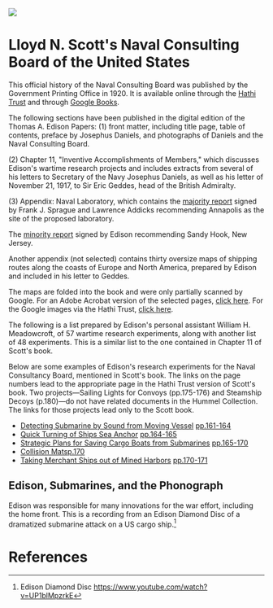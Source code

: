 <a href="https://juncture-digital.org"><img src="https://juncture-digital.org/images/ve-button.png"></a>

<param ve-config 
       title="Edison and the Naval Consulting Board"
       author="Erin Mustard"
       banner="https://iiif.juncture-digital.org/banner/?url=https://edison.rutgers.edu/templates/sas-red/images/rutgers/red_banner.png&region=pct:20,20,80,20" 
       layout="vertical"
       size=",100">

<!-- Entities discussed throughout the essay are typically defined before the essay text and
     are thus available in all text.  Entity identifiers (QIDs) can be found in either
     Wikipedia or Wikidata (https://www.wikidata.org)> -->
 <param title="Lloyd N. Scott">
 <param title="Thomas A. Edison" eid="Q8743" aliases="Edison's">
 <param title="Josephus Daniels" eid="Q103853330" aliases="Daniels">
 <param title="Frank J. Sprague" eid="Q1343169">
 <param title="Lawrence Addicks" eid="Q23198594">
 <param title="Naval Consulting Board" eid="Q17012131">
 <param title="Sir Eric Geddes" eid="Q959198" aliases="Geddes">
 <param title="Annapolis,  Maryland" eid="Q28271" aliases="Annapolis">
 <param title="Sandy Hook, New Jersey" eid="Q1028611">

# Lloyd N. Scott's Naval Consulting Board of the United States

This official history of the Naval Consulting Board was published by the Government Printing Office in 1920. It is available online through the [Hathi Trust](http://catalog.hathitrust.org/Record/001622838_) and through [Google Books](http://books.google.com/books?id=ZMdBAAAAIAAJ&source=gbs_ViewAPI). 

<param ve-image
       manifest="https://edisondigital.rutgers.edu/iiif/X128D"
       size="pct:100">

The following sections have been published in the digital edition of the Thomas A. Edison Papers: 
(1) front matter, including title page, table of contents, preface by Josephus Daniels, and photographs of Daniels and the Naval Consulting Board. 

<param ve-graphic url="https://edison.rutgers.edu/images/edison-life/25.300.13.jpg">

(2) Chapter 11, "Inventive Accomplishments of Members," which discusses Edison's wartime research projects and includes extracts from several of his letters to Secretary of the Navy Josephus Daniels, as well as his letter of November 21, 1917, to Sir Eric Geddes, head of the British Admiralty. 

<param ve-image 
       manifest="https://edisondigital.rutgers.edu/iiif/X128D171">

(3) Appendix: Naval Laboratory, which contains the [majority report](https://edisondigital.rutgers.edu/document/X128D225) signed by Frank J. Sprague and Lawrence Addicks recommending Annapolis as the site of the proposed laboratory. 
<param ve-entity eid="Q28271">
<param ve-map center="Q28271" zoom="12" prefer-geojson>

The [minority report](https://edisondigital.rutgers.edu/document/X128D230) signed by Edison recommending Sandy Hook, New Jersey. 
<param ve-entity eid="Q1028611">
<param ve-map center="Q1028611" zoom="12" prefer-geojson>

Another appendix (not selected) contains thirty oversize maps of shipping routes along the coasts of Europe and North America, prepared by Edison and included in his letter to Geddes.
<param ve-image 
       manifest="https://edisondigital.rutgers.edu/iiif/X128D167">

The maps are folded into the book and were only partially scanned by Google. For an Adobe Acrobat version of the selected pages, [click here](http://edison.rutgers.edu/Scott.pdf). For the Google images via the Hathi Trust, [click here](https://babel.hathitrust.org/cgi/pt?id=uc1.$b72010&view=page&seq=343&q1=maps). 

<param ve-graphic url="http://em1043.rutgers-sci.domains/TAEP_PN_Project/Hull_to_Kristiand_map.png">


The following is a list prepared by Edison's personal assistant William H. Meadowcroft, of 57 wartime research experiments, along with another list of 48 experiments. This is a similar list to the one contained in Chapter 11 of Scott's book. 
<param ve-image 
       manifest="https://edisondigital.rutgers.edu/iiif/X128C00A">
<param ve-image 
       manifest="https://edisondigital.rutgers.edu/iiif/X128C00B">

Below are some examples of Edison's research experiments for the Naval Consultancy Board, mentioned in Scott's book. The links on the page numbers lead to the appropriate page in the Hathi Trust version of Scott's book. Two projects—Sailing Lights for Convoys (pp.175-176) and Steamship Decoys (p.180)—do not have related documents in the Hummel Collection. The links for those projects lead only to the Scott book.
<param ve-graphic url="https://edison.rutgers.edu/images/webimages/edisonmarine.jpg">

* [Detecting Submarine by Sound from Moving Vessel](https://edisondigital.rutgers.edu/folder/X128C27) [pp.161-164](http://babel.hathitrust.org/cgi/pt?id=uc1.$b72010;view=1up;seq=183)
* [Quick Turning of Ships Sea Anchor](https://edisondigital.rutgers.edu/folder/X128C44) [pp.164-165](http://babel.hathitrust.org/cgi/pt?id=uc1.$b72010;view=1up;seq=186)
* [Strategic Plans for Saving Cargo Boats from Submarines](https://edisondigital.rutgers.edu/folder/X128C46) [pp.165-170](http://babel.hathitrust.org/cgi/pt?id=uc1.$b72010;view=1up;seq=187)
* [Collision Mats](https://edisondigital.rutgers.edu/folder/X128C54)[p.170](http://babel.hathitrust.org/cgi/pt?id=uc1.$b72010;view=1up;seq=192)
* [Taking Merchant Ships out of Mined Harbors](https://edisondigital.rutgers.edu/folder/X128C52) [pp.170-171](http://babel.hathitrust.org/cgi/pt?id=uc1.$b72010;view=1up;seq=192)

## Edison, Submarines, and the Phonograph

Edison was responsible for many innovations for the war effort, including the home front. This is a recording from an Edison Diamond Disc of a dramatized submarine attack on a US cargo ship.[^1]

<param ve-video id="UP1blMpzrkE" title="Edison Diamond Disc - A Submarine Attack">


# References
[^1]: Edison Diamond Disc https://www.youtube.com/watch?v=UP1blMpzrkE
